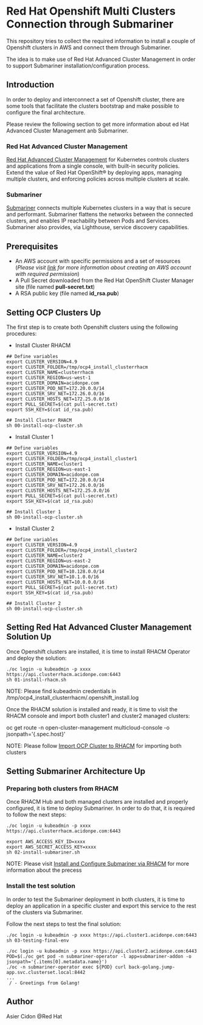# Red Hat Openshift Multi Clusters Connection through Submariner

This repository tries to collect the required information to install a couple of Openshift clusters in AWS and connect them through Submariner.

The idea is to make use of Red Hat Advanced Cluster Management in order to support Submariner installation/configuration process.

## Introduction

In order to deploy and interconnect a set of Openshift cluster, there are some tools that facilitate the clusters bootstrap and make possible to configure the final architecture.

Please review the following section to get more information about ed Hat Advanced Cluster Management anb Submariner.

### Red Hat Advanced Cluster Management

[Red Hat Advanced Cluster Management](https://www.redhat.com/en/technologies/management/advanced-cluster-management) for Kubernetes controls clusters and applications from a single console, with built-in security policies. Extend the value of Red Hat OpenShift® by deploying apps, managing multiple clusters, and enforcing policies across multiple clusters at scale. 

### Submariner

[Submariner](https://submariner.io/) connects multiple Kubernetes clusters in a way that is secure and performant. Submariner flattens the networks between the connected clusters, and enables IP reachability between Pods and Services. Submariner also provides, via Lighthouse, service discovery capabilities.

## Prerequisites

- An AWS account with specific permissions and a set of resources (*Please visit [link](https://docs.openshift.com/container-platform/4.9/installing/installing_aws/installing-aws-account.html#installing-aws-account) for more information about creating an AWS account with required permission*)
- A Pull Secret downloaded from the Red Hat OpenShift Cluster Manager site (file named **pull-secret.txt**)
- A RSA public key (file named **id_rsa.pub**)

## Setting OCP Clusters Up

The first step is to create both Openshift clusters using the following procedures:

- Install Cluster RHACM

```$bash
## Define variables
export CLUSTER_VERSION=4.9
export CLUSTER_FOLDER=/tmp/ocp4_install_clusterrhacm
export CLUSTER_NAME=clusterrhacm
export CLUSTER_REGION=us-west-1
export CLUSTER_DOMAIN=acidonpe.com
export CLUSTER_POD_NET=172.20.0.0/14
export CLUSTER_SRV_NET=172.26.0.0/16
export CLUSTER_HOSTS_NET=172.25.0.0/16
export PULL_SECRET=$(cat pull-secret.txt)
export SSH_KEY=$(cat id_rsa.pub)

## Install Cluster RHACM
sh 00-install-ocp-cluster.sh
```

- Install Cluster 1

```$bash
## Define variables
export CLUSTER_VERSION=4.9
export CLUSTER_FOLDER=/tmp/ocp4_install_cluster1
export CLUSTER_NAME=cluster1
export CLUSTER_REGION=us-east-1
export CLUSTER_DOMAIN=acidonpe.com
export CLUSTER_POD_NET=172.20.0.0/14
export CLUSTER_SRV_NET=172.26.0.0/16
export CLUSTER_HOSTS_NET=172.25.0.0/16
export PULL_SECRET=$(cat pull-secret.txt)
export SSH_KEY=$(cat id_rsa.pub)

## Install Cluster 1
sh 00-install-ocp-cluster.sh
```

- Install Cluster 2

```$bash
## Define variables
export CLUSTER_VERSION=4.9
export CLUSTER_FOLDER=/tmp/ocp4_install_cluster2
export CLUSTER_NAME=cluster2
export CLUSTER_REGION=us-east-2
export CLUSTER_DOMAIN=acidonpe.com
export CLUSTER_POD_NET=10.128.0.0/14
export CLUSTER_SRV_NET=10.1.0.0/16
export CLUSTER_HOSTS_NET=10.0.0.0/16
export PULL_SECRET=$(cat pull-secret.txt)
export SSH_KEY=$(cat id_rsa.pub)

## Install Cluster 2
sh 00-install-ocp-cluster.sh
```

## Setting Red Hat Advanced Cluster Management Solution Up

Once Openshift clusters are installed, it is time to install RHACM Operator and deploy the solution:

```$bash
./oc login -u kubeadmin -p xxxx https://api.clusterrhacm.acidonpe.com:6443
sh 01-install-rhacm.sh
```

NOTE: Please find kubeadmin credentials in /tmp/ocp4_install_clusterrhacm/.openshift_install.log

Once the RHACM solution is installed and ready, it is time to visit the RHACM console and import both cluster1 and cluster2 managed clusters:

oc get route -n open-cluster-management multicloud-console -o jsonpath='{.spec.host}'

NOTE: Please follow [Import OCP Cluster to RHACM](https://access.redhat.com/documentation/en-us/red_hat_advanced_cluster_management_for_kubernetes/2.4/html/clusters/managing-your-clusters#importing-an-existing-cluster-with-the-console) for importing both clusters

## Setting Submariner Architecture Up

### Preparing both clusters from RHACM

Once RHACM Hub and both managed clusters are installed and properly configured, it is time to deploy Submariner. In order to do that, it is required to follow the next steps:

```$bash
./oc login -u kubeadmin -p xxxx https://api.clusterrhacm.acidonpe.com:6443

export AWS_ACCESS_KEY_ID=xxxx
export AWS_SECRET_ACCESS_KEY=xxxx
sh 02-install-submariner.sh
```

NOTE: Please visit [Install and Configure Submariner via RHACM](https://access.redhat.com/documentation/en-us/red_hat_advanced_cluster_management_for_kubernetes/2.4/html/services/services-overview#deploying-submariner-mcaddon-api) for more information about the precess

### Install the test solution

In order to test the Submariner deployment in both clusters, it is time to deploy an application in a specific cluster and export this service to the rest of the clusters via Submariner.

Follow the next steps to test the final solution:

```$bash
./oc login -u kubeadmin -p xxxx https://api.cluster1.acidonpe.com:6443
sh 03-testing-final-env

./oc login -u kubeadmin -p xxxx https://api.cluster2.acidonpe.com:6443
POD=$(./oc get pod -n submariner-operator -l app=submariner-addon -o jsonpath='{.items[0].metadata.name}')
./oc -n submariner-operator exec ${POD} curl back-golang.jump-app.svc.clusterset.local:8442
...
 / - Greetings from Golang!
```

## Author

Asier Cidon @Red Hat
